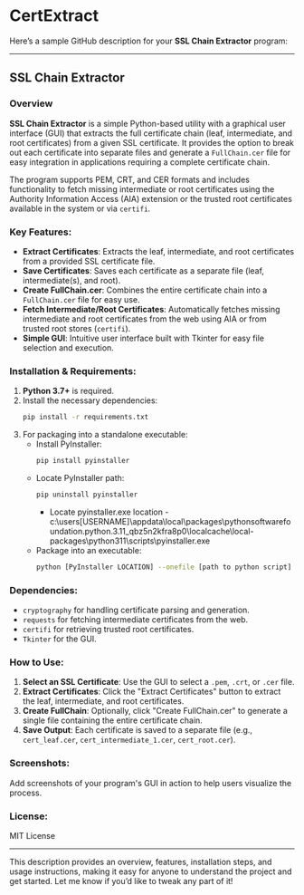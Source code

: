 # CertExtract

Here’s a sample GitHub description for your **SSL Chain Extractor** program:

---

## SSL Chain Extractor

### Overview
**SSL Chain Extractor** is a simple Python-based utility with a graphical user interface (GUI) that extracts the full certificate chain (leaf, intermediate, and root certificates) from a given SSL certificate. It provides the option to break out each certificate into separate files and generate a `FullChain.cer` file for easy integration in applications requiring a complete certificate chain.

The program supports PEM, CRT, and CER formats and includes functionality to fetch missing intermediate or root certificates using the Authority Information Access (AIA) extension or the trusted root certificates available in the system or via `certifi`.

### Key Features:
- **Extract Certificates**: Extracts the leaf, intermediate, and root certificates from a provided SSL certificate file.
- **Save Certificates**: Saves each certificate as a separate file (leaf, intermediate(s), and root).
- **Create FullChain.cer**: Combines the entire certificate chain into a `FullChain.cer` file for easy use.
- **Fetch Intermediate/Root Certificates**: Automatically fetches missing intermediate and root certificates from the web using AIA or from trusted root stores (`certifi`).
- **Simple GUI**: Intuitive user interface built with Tkinter for easy file selection and execution.

### Installation & Requirements:
1. **Python 3.7+** is required.
2. Install the necessary dependencies:
   ```bash
   pip install -r requirements.txt
   ```
3. For packaging into a standalone executable:
   - Install PyInstaller:
     ```bash
     pip install pyinstaller
     ```
   - Locate PyInstaller path:
     ```bash
     pip uninstall pyinstaller
     ```
       - Locate pyinstaller.exe location - c:\users\[USERNAME]\appdata\local\packages\pythonsoftwarefoundation.python.3.11_qbz5n2kfra8p0\localcache\local-packages\python311\scripts\pyinstaller.exe
   - Package into an executable:
     ```bash
     python [PyInstaller LOCATION] --onefile [path to python script]
     ```

### Dependencies:
- `cryptography` for handling certificate parsing and generation.
- `requests` for fetching intermediate certificates from the web.
- `certifi` for retrieving trusted root certificates.
- `Tkinter` for the GUI.

### How to Use:
1. **Select an SSL Certificate**: Use the GUI to select a `.pem`, `.crt`, or `.cer` file.
2. **Extract Certificates**: Click the "Extract Certificates" button to extract the leaf, intermediate, and root certificates.
3. **Create FullChain**: Optionally, click "Create FullChain.cer" to generate a single file containing the entire certificate chain.
4. **Save Output**: Each certificate is saved to a separate file (e.g., `cert_leaf.cer`, `cert_intermediate_1.cer`, `cert_root.cer`).

### Screenshots:
Add screenshots of your program's GUI in action to help users visualize the process.

### License:
MIT License

---

This description provides an overview, features, installation steps, and usage instructions, making it easy for anyone to understand the project and get started. Let me know if you’d like to tweak any part of it!
